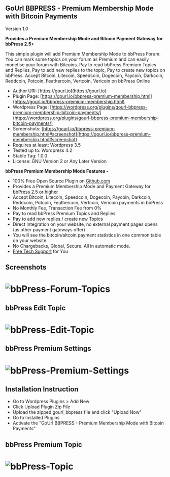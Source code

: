
GoUrl BBPRESS - Premium Membership Mode with Bitcoin Payments
-----------------------------------------------------------

Version 1.0

**Provides a Premium Membership Mode and Bitcoin Payment Gateway for bbPress 2.5+**

This simple plugin will add Premium Membership Mode to bbPress Forum. You can mark some topics on your forum as Premium and can easily monetise your forum with Bitcoins. Pay to read bbPress Premium Topics and Replies, Pay to add new replies to the topic, Pay to create new topics on bbPress. 
Accept Bitcoin, Litecoin, Speedcoin, Dogecoin, Paycoin, Darkcoin, Reddcoin, Potcoin, Feathercoin, Vertcoin, Vericoin on bbPress Online

* Author URI: [https://gourl.io](https://gourl.io)
* Plugin Page: [https://gourl.io/bbpress-premium-membership.html](https://gourl.io/bbpress-premium-membership.html)
* Wordpress Page: [https://wordpress.org/plugins/gourl-bbpress-premium-membership-bitcoin-payments/](https://wordpress.org/plugins/gourl-bbpress-premium-membership-bitcoin-payments/)
* Screenshots: [https://gourl.io/bbpress-premium-membership.html#screenshot](https://gourl.io/bbpress-premium-membership.html#screenshot)
* Requires at least: Wordpress 3.5
* Tested up to: Wordpress 4.2
* Stable Tag: 1.0.0
* License: GNU Version 2 or Any Later Version


**bbPress Premium Membership Mode Features -**

* 100% Free Open Source Plugin on [Github.com](https://github.com/cryptoapi/bbPress-Premium-Membership-Bitcoins)
* Provides a Premium Membership Mode and Payment Gateway for [bbPress 2.5 or higher](https://wordpress.org/plugins/bbpress/)
* Accept Bitcoin, Litecoin, Speedcoin, Dogecoin, Paycoin, Darkcoin, Reddcoin, Potcoin, Feathercoin, Vertcoin, Vericoin payments in bbPress
* No Monthly Fee, Transaction Fee from 0%
* Pay to read bbPress Premium Topics and Replies
* Pay to add new replies / create new Topics
* Direct Integration on your website, no external payment pages opens (as other payment gateways offer)
* You will see the bitcoin/altcoin payment statistics in one common table on your website. 
* No Chargebacks, Global, Secure. All in automatic mode.
* [Free Tech Support](https://gourl.io/view/contact/Contact_Us.html) for You





Screenshots
----------------
# ![bbPress-Forum-Topics](https://gourl.io/images/bbpress/screenshot-4.png)


bbPress Edit Topic
----------------
# ![bbPress-Edit-Topic](https://gourl.io/images/bbpress/screenshot-5.png)


bbPress Premium Settings
----------------
# ![bbPress-Premium-Settings](https://gourl.io/images/bbpress/screenshot-1.png)


Installation Instruction
----------------
* Go to Wordpress Plugins > Add New
* Click Upload Plugin Zip File
* Upload the zipped gourl_bbpress file and click "Upload Now"
* Go to Installed Plugins
* Activate the "GoUrl BBPRESS - Premium Membership Mode with Bitcoin Payments"

  
  
  



bbPress Premium Topic
----------------
   
# ![bbPress-Topic](https://gourl.io/images/bbpress/screenshot-2.png)
       
 

 
